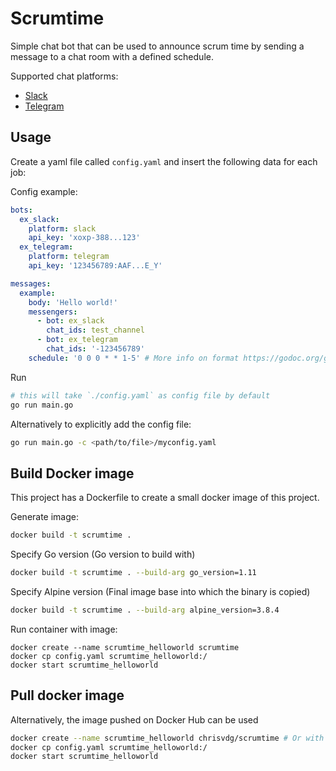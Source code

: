 # Scrumtime

Simple chat bot that can be used to announce scrum time by sending a message to a chat room with a defined schedule.

Supported chat platforms:
 - [Slack](https://slack.com/)
 - [Telegram](https://telegram.org/)

## Usage

Create a yaml file called `config.yaml` and insert the following data for each job:

Config example:

```yaml
bots:
  ex_slack:
    platform: slack
    api_key: 'xoxp-388...123'
  ex_telegram:
    platform: telegram
    api_key: '123456789:AAF...E_Y'

messages:
  example:
    body: 'Hello world!'
    messengers:
      - bot: ex_slack
        chat_ids: test_channel
      - bot: ex_telegram
        chat_ids: '-123456789'
    schedule: '0 0 0 * * 1-5' # More info on format https://godoc.org/github.com/robfig/cron#hdr-CRON_Expression_Format
```

Run
```sh
# this will take `./config.yaml` as config file by default
go run main.go
```

Alternatively to explicitly add the config file:
```sh
go run main.go -c <path/to/file>/myconfig.yaml
```

## Build Docker image

This project has a Dockerfile to create a small docker image of this project.

Generate image:
```sh
docker build -t scrumtime .
```

Specify Go version (Go version to build with)
```sh
docker build -t scrumtime . --build-arg go_version=1.11
```

Specify Alpine version (Final image base into which the binary is copied)
```sh
docker build -t scrumtime . --build-arg alpine_version=3.8.4
```


Run container with image:
```
docker create --name scrumtime_helloworld scrumtime
docker cp config.yaml scrumtime_helloworld:/
docker start scrumtime_helloworld
```

## Pull docker image

Alternatively, the image pushed on Docker Hub can be used

```sh
docker create --name scrumtime_helloworld chrisvdg/scrumtime # Or with version tag: chrisvdg/scrumtime:0.0.1
docker cp config.yaml scrumtime_helloworld:/
docker start scrumtime_helloworld
```
